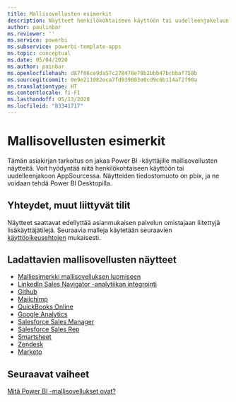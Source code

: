 ```yaml
---
title: Mallisovellusten esimerkit
description: Näytteet henkilökohtaiseen käyttöön tai uudelleenjakeluun AppSource Power BI -sovelluksena
author: paulinbar
ms.reviewer: ''
ms.service: powerbi
ms.subservice: powerbi-template-apps
ms.topic: conceptual
ms.date: 05/04/2020
ms.author: painbar
ms.openlocfilehash: d87f06ce9da57c278478e78b2bbb47bcbbaf758b
ms.sourcegitcommit: 0e9e211082eca7fd939803e0cd9c6b114af2f90a
ms.translationtype: HT
ms.contentlocale: fi-FI
ms.lasthandoff: 05/13/2020
ms.locfileid: "83341717"
---
```

# <a name="template-apps-samples"></a>Mallisovellusten esimerkit

Tämän asiakirjan tarkoitus on jakaa Power BI -käyttäjille mallisovellusten näytteitä. Voit hyödyntää niitä henkilökohtaiseen käyttöön tai uudelleenjakoon AppSourcessa. Näytteiden tiedostomuoto on pbix, ja ne voidaan tehdä Power BI Desktopilla.

## <a name="connection-additional-related-accounts"></a>Yhteydet, muut liittyvät tilit

Näytteet saattavat edellyttää asianmukaisen palvelun omistajaan liitettyjä lisäkäyttäjätilejä.  Seuraavia malleja käytetään seuraavien [käyttöoikeusehtojen](https://templateapps.blob.core.windows.net/sampletemplateapps/Sample-Templates-for-app-on-appsource.pdf) mukaisesti.

## <a name="downloadable-template-apps-samples"></a>Ladattavien mallisovellusten näytteet

* [Malliesimerkki mallisovelluksen luomiseen](https://templateapps.blob.core.windows.net/sampletemplateapps/TemplateforTemplateApps.zip)
* [LinkedIn Sales Navigator -analytiikan integrointi](https://templateapps.blob.core.windows.net/sampletemplateapps/SalesNavigatorTemplate.pbix)
* [Github](https://templateapps.blob.core.windows.net/sampletemplateapps/GitHub.pbix)
* [Mailchimp](https://templateapps.blob.core.windows.net/sampletemplateapps/MailChimp.pbix)
* [QuickBooks Online](https://templateapps.blob.core.windows.net/sampletemplateapps/QuickBooksOnline.pbix)
* [Google Analytics](https://templateapps.blob.core.windows.net/sampletemplateapps/GoogleAnalytics.pbix)
* [Salesforce Sales Manager](https://templateapps.blob.core.windows.net/sampletemplateapps/SalesforceSalesManager.pbix)
* [Salesforce Sales Rep](https://templateapps.blob.core.windows.net/sampletemplateapps/SalesforceSalesRep.pbix)
* [Smartsheet](https://templateapps.blob.core.windows.net/sampletemplateapps/Smartsheet.pbix)
* [Zendesk](https://templateapps.blob.core.windows.net/sampletemplateapps/Zendesk.pbix)
* [Marketo](https://templateapps.blob.core.windows.net/sampletemplateapps/Marketo.pbix)

## <a name="next-steps"></a>Seuraavat vaiheet

[Mitä Power BI -mallisovellukset ovat?](service-template-apps-overview.md)
